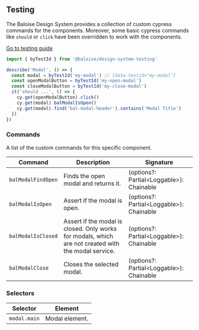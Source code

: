 ## Testing

The Baloise Design System provides a collection of custom cypress commands for the components. Moreover, some basic cypress commands like `should` or `click` have been overridden to work with the components.

<a class="sb-unstyled button is-primary" href="../?path=/docs/development-testing--documentation">Go to testing guide</a>

<!-- START: human documentation -->

```ts
import { byTestId } from '@baloise/design-system-testing'

describe('Modal', () => {
  const modal = byTestId('my-modal') // [data-testid="my-modal"]
  const openModalButton = byTestId('my-open-modal')
  const closeModalButton = byTestId('my-close-modal')
  it('should ...', () => {
    cy.get(openModalButton).click()
    cy.get(modal).balModalIsOpen()
    cy.get(modal).find('bal-modal-header').contains('Modal Title')
  })
})
```

<!-- END: human documentation -->

### Commands

A list of the custom commands for this specific component.

| Command            | Description                                                                                         | Signature                                 |
| ------------------ | --------------------------------------------------------------------------------------------------- | ----------------------------------------- |
| `balModalFindOpen` | Finds the open modal and returns it.                                                                | (options?: Partial\<Loggable>): Chainable |
| `balModalIsOpen`   | Assert if the modal is open.                                                                        | (options?: Partial\<Loggable>): Chainable |
| `balModalIsClosed` | Assert if the modal is closed. Only works for modals, which are not created with the modal service. | (options?: Partial\<Loggable>): Chainable |
| `balModalClose`    | Closes the selected modal.                                                                          | (options?: Partial\<Loggable>): Chainable |

### Selectors

| Selector     | Element        |
| ------------ | -------------- |
| `modal.main` | Modal element. |
